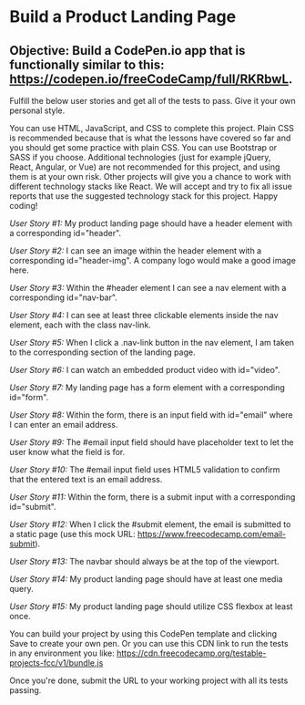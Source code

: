 # Build a Product Landing Page

## Objective: Build a CodePen.io app that is functionally similar to this: https://codepen.io/freeCodeCamp/full/RKRbwL.

Fulfill the below user stories and get all of the tests to pass. Give it your own personal style.

You can use HTML, JavaScript, and CSS to complete this project. Plain CSS is recommended because that is what the lessons have covered so far and you should get some practice with plain CSS. You can use Bootstrap or SASS if you choose. Additional technologies (just for example jQuery, React, Angular, or Vue) are not recommended for this project, and using them is at your own risk. Other projects will give you a chance to work with different technology stacks like React. We will accept and try to fix all issue reports that use the suggested technology stack for this project. Happy coding!

*User Story #1:* My product landing page should have a header element with a corresponding id="header".

*User Story #2:* I can see an image within the header element with a corresponding id="header-img". A company logo would make a good image here.

*User Story #3:* Within the #header element I can see a nav element with a corresponding id="nav-bar".

*User Story #4:* I can see at least three clickable elements inside the nav element, each with the class nav-link.

*User Story #5:* When I click a .nav-link button in the nav element, I am taken to the corresponding section of the landing page.

*User Story #6:* I can watch an embedded product video with id="video".

*User Story #7:* My landing page has a form element with a corresponding id="form".

*User Story #8:* Within the form, there is an input field with id="email" where I can enter an email address.

*User Story #9:* The #email input field should have placeholder text to let the user know what the field is for.

*User Story #10:* The #email input field uses HTML5 validation to confirm that the entered text is an email address.

*User Story #11:* Within the form, there is a submit input with a corresponding id="submit".

*User Story #12:* When I click the #submit element, the email is submitted to a static page (use this mock URL: https://www.freecodecamp.com/email-submit).

*User Story #13:* The navbar should always be at the top of the viewport.

*User Story #14:* My product landing page should have at least one media query.

*User Story #15:* My product landing page should utilize CSS flexbox at least once.

You can build your project by using this CodePen template and clicking Save to create your own pen. Or you can use this CDN link to run the tests in any environment you like: https://cdn.freecodecamp.org/testable-projects-fcc/v1/bundle.js

Once you're done, submit the URL to your working project with all its tests passing.
